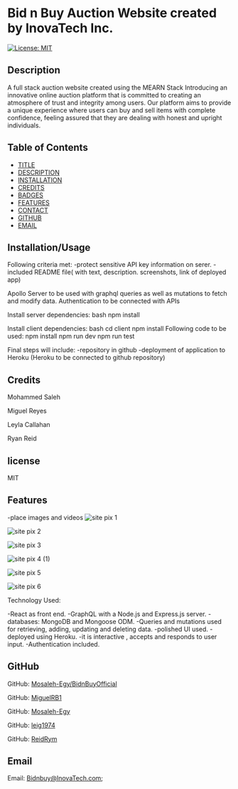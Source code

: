 # Bid n Buy Auction Website created by InovaTech Inc.

[![License: MIT](https://img.shields.io/badge/License-MIT-yellow.svg)](https://opensource.org/licenses/MIT)


## Description

A full stack auction website created using the MEARN Stack Introducing an innovative online auction platform that is committed to creating an atmosphere of trust and integrity among users. Our platform aims to provide a unique experience where users can buy and sell items with complete confidence, feeling assured that they are dealing with honest and upright individuals.


## Table of Contents

* [TITLE](#title)
* [DESCRIPTION](#description)
* [INSTALLATION](#installation)
* [CREDITS](#credits)
* [BADGES](#badges)
* [FEATURES](#features)
* [CONTACT](#contact)
* [GITHUB](#github)
* [EMAIL](#email)





## Installation/Usage

Following criteria met: -protect sensitive API key information on serer. -included README file( with text, description. screenshots, link of deployed app)

Apollo Server to be used with graphql queries as well as mutations to fetch and modify data. Authentication to be connected with APIs

Install server dependencies: bash npm install

Install client dependencies: bash cd client npm install
Following code to be used: npm install npm run dev npm run test

Final steps will include: -repository in github -deployment of application to Heroku (Heroku to be connected to github repository)


## Credits

Mohammed Saleh 

Miguel Reyes 

Leyla Callahan 

Ryan Reid

## license
MIT

## Features  

-place images and videos
![site pix 1](https://github.com/Mosaleh-Egy/BidnBuyOfficial/assets/121817713/cbf84ef9-d3d1-4d56-973e-36aff153e519)

![site pix 2](https://github.com/Mosaleh-Egy/BidnBuyOfficial/assets/121817713/083d8784-2817-418e-8ebd-7b96a2944c15)

![site pix 3](https://github.com/Mosaleh-Egy/BidnBuyOfficial/assets/121817713/fc4b340b-cfef-4174-82a3-5e8d829f9b86)

![site pix 4 (1)](https://github.com/Mosaleh-Egy/BidnBuyOfficial/assets/121817713/c7dd8a3d-f9c5-499a-9494-ef3594cdb357)

![site pix 5](https://github.com/Mosaleh-Egy/BidnBuyOfficial/assets/121817713/cda0973f-2373-4a66-ad4a-45200a3b1cd9)

![site pix 6](https://github.com/Mosaleh-Egy/BidnBuyOfficial/assets/121817713/b4550914-03c3-4075-8d27-08c0d6f136c5)

Technology Used:

-React as front end. -GraphQL with a Node.js and Express.js server. -databases: MongoDB and Mongoose ODM. -Queries and mutations used for retrieving, adding, updating and deleting data. -polished UI used. -deployed using Heroku. -it is interactive , accepts and responds to user input. -Authentication included.


## GitHub

GitHub: [Mosaleh-Egy/BidnBuyOfficial](https://github.com/Mosaleh-Egy/BidnBuyOfficial)

GitHub: [MiguelRB1](https://github.com/MiguelRB1)

GitHub: [Mosaleh-Egy](https://github.com/Mosaleh-Egy)

GitHub: [leig1974](https://github.com/leig1974)

GitHub: [ReidRym](https://github.com/ReidRym)


## Email
Email: [Bidnbuy@InovaTech.com](mailto:Bidnbuy@InovaTech.com);









